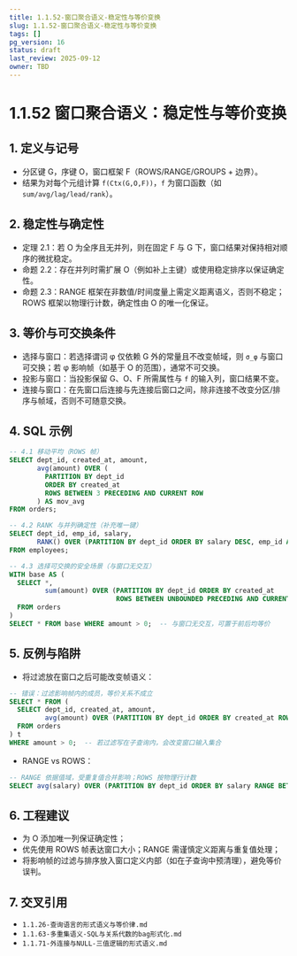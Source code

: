 ```yaml
---
title: 1.1.52-窗口聚合语义-稳定性与等价变换
slug: 1.1.52-窗口聚合语义-稳定性与等价变换
tags: []
pg_version: 16
status: draft
last_review: 2025-09-12
owner: TBD
---
```


# 1.1.52 窗口聚合语义：稳定性与等价变换

## 1. 定义与记号

- 分区键 G，序键 O，窗口框架 F（ROWS/RANGE/GROUPS + 边界）。
- 结果为对每个元组计算 `f(Ctx(G,O,F))`，`f` 为窗口函数（如 `sum/avg/lag/lead/rank`）。

## 2. 稳定性与确定性

- 定理 2.1：若 O 为全序且无并列，则在固定 F 与 G 下，窗口结果对保持相对顺序的微扰稳定。
- 命题 2.2：存在并列时需扩展 O（例如补上主键）或使用稳定排序以保证确定性。
- 命题 2.3：RANGE 框架在非数值/时间度量上需定义距离语义，否则不稳定；ROWS 框架以物理行计数，确定性由 O 的唯一化保证。

## 3. 等价与可交换条件

- 选择与窗口：若选择谓词 φ 仅依赖 G 外的常量且不改变帧域，则 `σ_φ` 与窗口可交换；若 φ 影响帧（如基于 O 的范围），通常不可交换。
- 投影与窗口：当投影保留 G、O、F 所需属性与 `f` 的输入列，窗口结果不变。
- 连接与窗口：在先窗口后连接与先连接后窗口之间，除非连接不改变分区/排序与帧域，否则不可随意交换。

## 4. SQL 示例

```sql
-- 4.1 移动平均（ROWS 帧）
SELECT dept_id, created_at, amount,
       avg(amount) OVER (
         PARTITION BY dept_id 
         ORDER BY created_at 
         ROWS BETWEEN 3 PRECEDING AND CURRENT ROW
       ) AS mov_avg
FROM orders;

-- 4.2 RANK 与并列确定性（补充唯一键）
SELECT dept_id, emp_id, salary,
       RANK() OVER (PARTITION BY dept_id ORDER BY salary DESC, emp_id ASC) AS rk
FROM employees;

-- 4.3 选择可交换的安全场景（与窗口无交互）
WITH base AS (
  SELECT *,
         sum(amount) OVER (PARTITION BY dept_id ORDER BY created_at
                           ROWS BETWEEN UNBOUNDED PRECEDING AND CURRENT ROW) AS csum
  FROM orders
)
SELECT * FROM base WHERE amount > 0;  -- 与窗口无交互，可置于前后均等价
```

## 5. 反例与陷阱

- 将过滤放在窗口之后可能改变帧语义：

```sql
-- 错误：过滤影响帧内的成员，等价关系不成立
SELECT * FROM (
  SELECT dept_id, created_at, amount,
         avg(amount) OVER (PARTITION BY dept_id ORDER BY created_at ROWS BETWEEN 3 PRECEDING AND CURRENT ROW) AS mov
  FROM orders
) t
WHERE amount > 0;  -- 若过滤写在子查询内，会改变窗口输入集合
```

- RANGE vs ROWS：

```sql
-- RANGE 依据值域，受重复值合并影响；ROWS 按物理行计数
SELECT avg(salary) OVER (PARTITION BY dept_id ORDER BY salary RANGE BETWEEN 100 PRECEDING AND CURRENT ROW) FROM employees;
```

## 6. 工程建议

- 为 O 添加唯一列保证确定性；
- 优先使用 ROWS 帧表达窗口大小；RANGE 需谨慎定义距离与重复值处理；
- 将影响帧的过滤与排序放入窗口定义内部（如在子查询中预清理），避免等价误判。

## 7. 交叉引用

- `1.1.26-查询语言的形式语义与等价律.md`
- `1.1.63-多重集语义-SQL与关系代数的bag形式化.md`
- `1.1.71-外连接与NULL-三值逻辑的形式语义.md`
